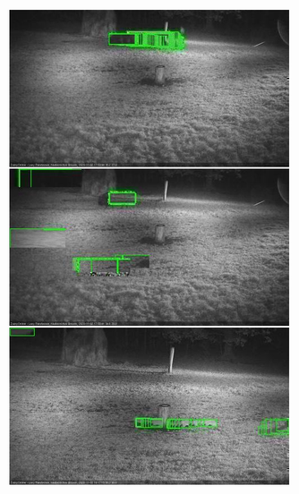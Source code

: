 ![20201102-174539-175539](in2/20201102/20201102-174539-175539_0_.jpg)
![20201102-175546-180551](in2/20201102/20201102-175546-180551_0_.jpg)
![20201102-181605-182607](in2/20201102/20201102-181605-182607_0_.jpg)
